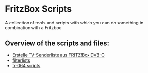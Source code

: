 # FritzBox Scripts


A collection of tools and scripts with which you can do something in combination with a Fritzbox

## Overview of the scripts and files:
- [Erstelle TV-Senderliste aus FRITZ!Box DVB-C](./Erstelle%20TV-Senderliste%20aus%20FRITZ!Box%20DVB-C)
- [filterlists](./filterlists)
- [tr-064 scripts](./tr-064%20scripts)
